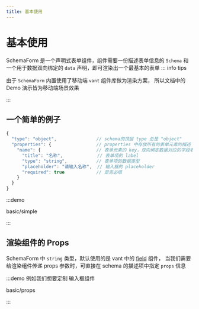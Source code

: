 ```yaml
---
title: 基本使用
---
```


# 基本使用

SchemaForm 是一个声明式表单组件，组件需要一份描述表单信息的 `Schema` 和一个用于数据双向绑定的 `data` 声明，即可渲染出一个最基本的表单
::: info tips

由于 `SchemaForm` 内置使用了移动端 `vant` 组件库做为渲染方案，
所以文档中的 Demo 演示皆为移动端场景效果

:::

## 一个简单的例子

```js
{
  "type": "object",               // schema的顶层 type 总是 "object"
  "properties": {                 // properties 中存放所有的表单元素的描述
    "name": {                     // 表单元素的 key，双向绑定数据对应的字段名
      "title": "名称",             // 表单项的 label
      "type": "string",           // 表单项的数据类型
      "placeholder": "请输入名称",  // 输入框的 placeholder
      "required": true            // 是否必填
    }
  }
}

```

:::demo

basic/simple

:::

## 渲染组件的 Props

SchemaForm 中 `string` 类型，默认使用的是 vant 中的 [field](https://vant-contrib.gitee.io/vant/v4/#/zh-CN/field) 组件，
当我们需要给渲染组件传递 props 参数时，可直接在 schema 的描述项中指定 `props` 信息

:::demo 例如我们想要定制 输入框组件

basic/props

:::
